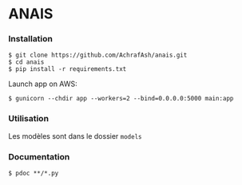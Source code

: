 # ANAIS

### Installation

```{bash}
$ git clone https://github.com/AchrafAsh/anais.git
$ cd anais
$ pip install -r requirements.txt
```

Launch app on AWS:
```{bash}
$ gunicorn --chdir app --workers=2 --bind=0.0.0.0:5000 main:app
```

### Utilisation

Les modèles sont dans le dossier `models`

### Documentation
```
$ pdoc **/*.py
```
